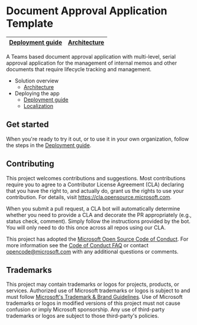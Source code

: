 
# Document Approval Application Template
| [Deployment guide](/.guides/DeploymentGuide) | [Architecture](/.guides/ArchitectureGuide) |
| ---- | ---- | 

A Teams based document approval application with multi-level, serial approval application for the management of internal memos and other documents that require lifecycle tracking and management.

* Solution overview
    * [Architecture](/.guides/ArchitectureGuide)
* Deploying the app
    * [Deployment guide](/.guides/DeploymentGuide)
    * [Localization](/.guides/LocalizationGuide)


## Get started

When you're ready to try it out, or to use it in your own organization, follow the steps in the [Deployment guide](/.guides/DeploymentGuide).

## Contributing

This project welcomes contributions and suggestions.  Most contributions require you to agree to a
Contributor License Agreement (CLA) declaring that you have the right to, and actually do, grant us
the rights to use your contribution. For details, visit https://cla.opensource.microsoft.com.

When you submit a pull request, a CLA bot will automatically determine whether you need to provide
a CLA and decorate the PR appropriately (e.g., status check, comment). Simply follow the instructions
provided by the bot. You will only need to do this once across all repos using our CLA.

This project has adopted the [Microsoft Open Source Code of Conduct](https://opensource.microsoft.com/codeofconduct/).
For more information see the [Code of Conduct FAQ](https://opensource.microsoft.com/codeofconduct/faq/) or
contact [opencode@microsoft.com](mailto:opencode@microsoft.com) with any additional questions or comments.

## Trademarks

This project may contain trademarks or logos for projects, products, or services. Authorized use of Microsoft 
trademarks or logos is subject to and must follow 
[Microsoft's Trademark & Brand Guidelines](https://www.microsoft.com/en-us/legal/intellectualproperty/trademarks/usage/general).
Use of Microsoft trademarks or logos in modified versions of this project must not cause confusion or imply Microsoft sponsorship.
Any use of third-party trademarks or logos are subject to those third-party's policies.

